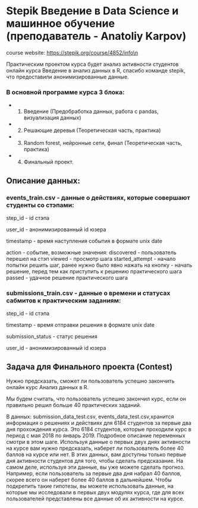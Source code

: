 # Stepik Введение в Data Science и машинное обучение (преподаватель - Anatoliy Karpov) 
course website: https://stepik.org/course/4852/info\n

Практическим проектом курса будет анализ активности студентов онлайн курса Введение в анализ данных в R, спасибо команде stepik, что предоставили анонимизированные данные.

### В основной программе курса 3 блока:

- 1. Введение (Предобработка данных, работа с pandas, визуализация данных)
- 2. Решающие деревья (Теоретическая часть, практика)
- 3. Random forest, нейронные сети, финал (Теоретическая часть, практика)
- 4. Финальный проект.
 
## Описание данных:

### events_train.csv - данные о действиях, которые совершают студенты со стэпами:

  step_id - id стэпа

  user_id - анонимизированный id юзера

  timestamp - время наступления события в формате unix date

  action - событие, возможные значения:
      discovered - пользователь перешел на стэп
      viewed - просмотр шага
      started_attempt - начало попытки решить шаг, ранее нужно было явно нажать на кнопку - начать решение, перед тем как приступить к решению практического шага
      passed - удачное решение практического шага

### submissions_train.csv - данные о времени и статусах сабмитов к практическим заданиям:

step_id - id стэпа

timestamp - время отправки решения в формате unix date

submission_status - статус решения

user_id - анонимизированный id юзера

## Задача для Финального проекта (Contest)

Нужно предсказать, сможет ли пользователь успешно закончить онлайн курс Анализ данных в R.

Мы будем считать, что пользователь успешно закончил курс, если он правильно решил больше 40 практических заданий.

В данных: submission_data_test.csv, events_data_test.csv,хранится информация о решениях и действиях для 6184 студентов за первые два дня прохождения курса. Это 6184 студентов, которые проходили курс в период с мая 2018 по январь 2019. Подробное описание переменных смотри в этом шаге. 
Используя данные о первых двух днях активности на курсе вам нужно предсказать, наберет ли пользователь более 40 баллов на курсе или нет.
В этих данных, вам доступны только первые дня активности студентов для того, чтобы сделать предсказание. На самом деле, используя эти данные, вы уже можете сделать прогноз. Например, если пользователь за первые два дня набрал 40 баллов, скорее всего он наберет более 40 баллов в дальнейшем. Чтобы подкрепить такие гипотезы, вы можете использовать данные, на которые мы исследовали в первых двух модулях курса, где для всех пользователей представлены все данные об их активности на курсе.
